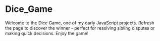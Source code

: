 # Dice_Game
Welcome to the Dice Game, one of my early JavaScript projects. Refresh the page to discover the winner - perfect for resolving sibling disputes or making quick decisions. Enjoy the game!
